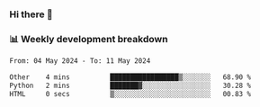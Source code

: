 ### Hi there 👋

### 📊 Weekly development breakdown
<!--START_SECTION:waka-->

```txt
From: 04 May 2024 - To: 11 May 2024

Other    4 mins          █████████████████▒░░░░░░░   68.90 %
Python   2 mins          ███████▓░░░░░░░░░░░░░░░░░   30.28 %
HTML     0 secs          ▒░░░░░░░░░░░░░░░░░░░░░░░░   00.83 %
```

<!--END_SECTION:waka-->
